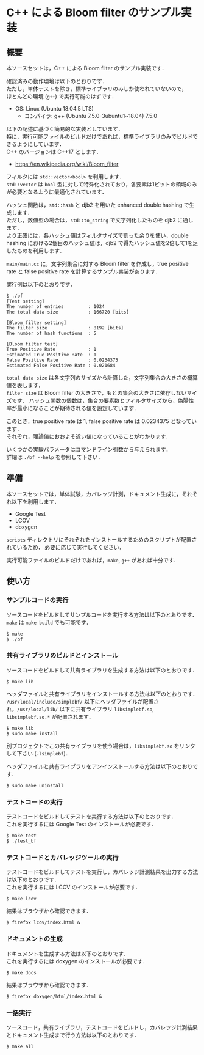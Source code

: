 # C++ による Bloom filter のサンプル実装

## 概要

本ソースセットは，C++ による Bloom filter のサンプル実装です．

確認済みの動作環境は以下のとおりです．    
ただし，単体テストを除き，標準ライブラリのみしか使われていないので，    
ほとんどの環境 (`g++`) で実行可能のはずです．   
* OS: Linux (Ubuntu 18.04.5 LTS)
  * コンパイラ: g++ (Ubuntu 7.5.0-3ubuntu1~18.04) 7.5.0

以下の記述に基づく簡易的な実装としています．    
特に，実行可能ファイルのビルドだけであれば，標準ライブラリのみでビルドできるようにしています．    
C++ のバージョンは C++17 とします．
* https://en.wikipedia.org/wiki/Bloom_filter

フィルタには `std::vector<bool>` を利用します．    
`std::vector` は `bool` 型に対して特殊化されており，各要素は1ビットの領域のみが必要となるように最適化されています．

ハッシュ関数は，`std::hash` と djb2 を用いた enhanced double hashing で生成します．    
ただし，数値型の場合は，`std::to_string` で文字列化したものを djb2 に通します．    
より正確には，各ハッシュ値はフィルタサイズで割った余りを使い，double hashing における2個目のハッシュ値は，djb2 で得たハッシュ値を2倍して1を足したものを利用します．

`main/main.cc` に，文字列集合に対する Bloom filter を作成し，true positive rate と false positive rate を計算するサンプル実装があります．

実行例は以下のとおりです．

```
$ ./bf 
[Test setting]
The number of entries         : 1024
The total data size           : 166720 [bits]

[Bloom filter setting]
The filter size               : 8192 [bits]
The number of hash functions  : 5

[Bloom filter test]
True Positive Rate            : 1
Estimated True Positive Rate  : 1
False Positive Rate           : 0.0234375
Estimated False Positive Rate : 0.021684
```

`total data size` は各文字列のサイズから計算した，文字列集合の大きさの概算値を表します．    
`filter size` は Bloom filter の大きさで，もとの集合の大きさに依存しないサイズです．
ハッシュ関数の個数は，集合の要素数とフィルタサイズから，偽陽性率が最小になることが期待される値を設定しています．

このとき，true positive rate は 1, false positive rate は 0.0234375 となっています．    
それぞれ，理論値におおよそ近い値になっていることがわかります．

いくつかの実験パラメータはコマンドライン引数から与えられます．    
詳細は `./bf --help` を参照して下さい．

## 準備

本ソースセットでは，単体試験，カバレッジ計測，ドキュメント生成に，それぞれ以下を利用します．
* Google Test
* LCOV
* doxygen

`scripts` ディレクトリにそれぞれをインストールするためのスクリプトが配置されているため，
必要に応じて実行してください．

実行可能ファイルのビルドだけであれば，`make`, `g++` があれば十分です．

## 使い方

### サンプルコードの実行

ソースコードをビルドしてサンプルコードを実行する方法は以下のとおりです．
`make` は `make build` でも可能です．

```
$ make
$ ./bf
```

### 共有ライブラリのビルドとインストール

ソースコードをビルドして共有ライブラリを生成する方法は以下のとおりです．

```
$ make lib
```

ヘッダファイルと共有ライブラリをインストールする方法は以下のとおりです．   
`/usr/local/include/simplebf/` 以下にヘッダファイルが配置され，`/usr/local/lib/` 以下に共有ライブラリ `libsimplebf.so`, `libsimplebf.so.*` が配置されます．

```
$ make lib
$ sudo make install
```

別プロジェクトでこの共有ライブラリを使う場合は，`libsimplebf.so` をリンクして下さい (`-lsimplebf`)．

ヘッダファイルと共有ライブラリをアンインストールする方法は以下のとおりです．

```
$ sudo make uninstall
```

### テストコードの実行

テストコードをビルドしてテストを実行する方法は以下のとおりです．    
これを実行するには Google Test のインストールが必要です．

```
$ make test
$ ./test_bf
```

### テストコードとカバレッジツールの実行

テストコードをビルドしてテストを実行し，カバレッジ計測結果を出力する方法は以下のとおりです．    
これを実行するには LCOV のインストールが必要です．

```
$ make lcov
```

結果はブラウザから確認できます．

```
$ firefox lcov/index.html &
```

### ドキュメントの生成

ドキュメントを生成する方法は以下のとおりです．    
これを実行するには doxygen のインストールが必要です．

```
$ make docs
```

結果はブラウザから確認できます．

```
$ firefox doxygen/html/index.html &
```

### 一括実行

ソースコード，共有ライブラリ，テストコードをビルドし，カバレッジ計測結果とドキュメント生成まで行う方法は以下のとおりです．

```
$ make all
```
